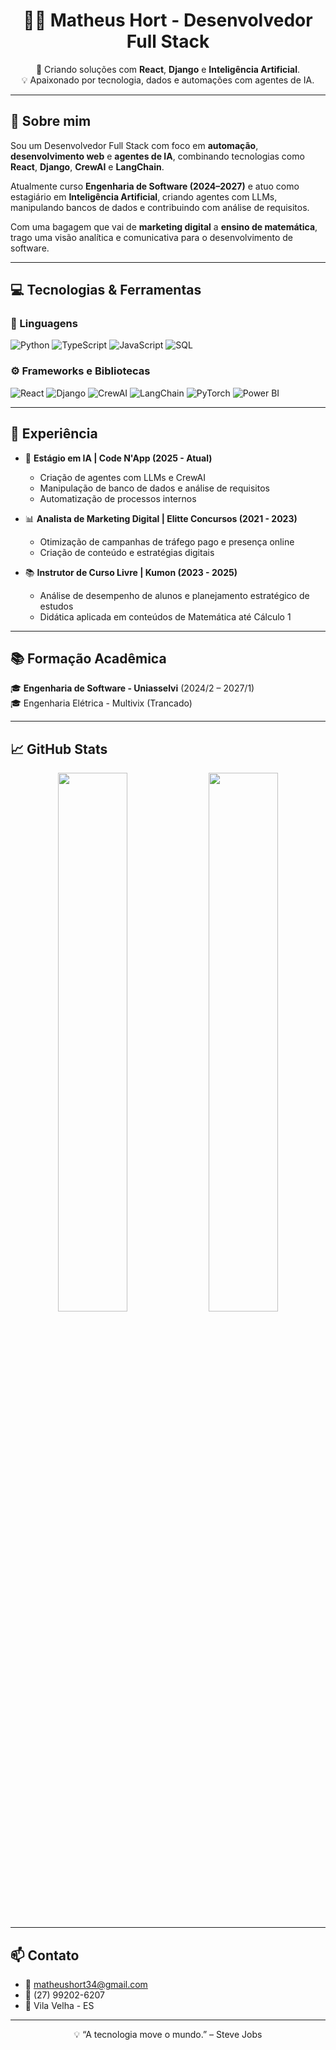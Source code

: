 <h1 align="center">👨‍💻 Matheus Hort - Desenvolvedor Full Stack</h1>

<p align="center">
  🚀 Criando soluções com <strong>React</strong>, <strong>Django</strong> e <strong>Inteligência Artificial</strong>.<br>
  💡 Apaixonado por tecnologia, dados e automações com agentes de IA.
</p>

---

## 🧠 Sobre mim

Sou um Desenvolvedor Full Stack com foco em **automação**, **desenvolvimento web** e **agentes de IA**, combinando tecnologias como **React**, **Django**, **CrewAI** e **LangChain**.

Atualmente curso **Engenharia de Software (2024–2027)** e atuo como estagiário em **Inteligência Artificial**, criando agentes com LLMs, manipulando bancos de dados e contribuindo com análise de requisitos.

Com uma bagagem que vai de **marketing digital** a **ensino de matemática**, trago uma visão analítica e comunicativa para o desenvolvimento de software.

---

## 💻 Tecnologias & Ferramentas

### 🔷 Linguagens
![Python](https://img.shields.io/badge/Python-3776AB?style=flat&logo=python&logoColor=white)
![TypeScript](https://img.shields.io/badge/TypeScript-3178C6?style=flat&logo=typescript&logoColor=white)
![JavaScript](https://img.shields.io/badge/JavaScript-F7DF1E?style=flat&logo=javascript&logoColor=black)
![SQL](https://img.shields.io/badge/SQL-005C84?style=flat&logo=postgresql&logoColor=white)

### ⚙️ Frameworks e Bibliotecas
![React](https://img.shields.io/badge/React-20232A?style=flat&logo=react&logoColor=61DAFB)
![Django](https://img.shields.io/badge/Django-092E20?style=flat&logo=django&logoColor=white)
![CrewAI](https://img.shields.io/badge/CrewAI-black?style=flat&logo=python&logoColor=white)
![LangChain](https://img.shields.io/badge/LangChain-3eaf7c?style=flat&logo=chainlink&logoColor=white)
![PyTorch](https://img.shields.io/badge/PyTorch-EE4C2C?style=flat&logo=pytorch&logoColor=white)
![Power BI](https://img.shields.io/badge/Power_BI-F2C811?style=flat&logo=powerbi&logoColor=black)

---

## 📌 Experiência

- 🧠 **Estágio em IA | Code N'App (2025 - Atual)**  
  - Criação de agentes com LLMs e CrewAI  
  - Manipulação de banco de dados e análise de requisitos  
  - Automatização de processos internos

- 📊 **Analista de Marketing Digital | Elitte Concursos (2021 - 2023)**  
  - Otimização de campanhas de tráfego pago e presença online  
  - Criação de conteúdo e estratégias digitais

- 📚 **Instrutor de Curso Livre | Kumon (2023 - 2025)**  
  - Análise de desempenho de alunos e planejamento estratégico de estudos  
  - Didática aplicada em conteúdos de Matemática até Cálculo 1

---

## 📚 Formação Acadêmica

🎓 **Engenharia de Software - Uniasselvi** (2024/2 – 2027/1)  
🎓 Engenharia Elétrica - Multivix (Trancado)

---

## 📈 GitHub Stats

<p align="center">
  <img src="https://github-readme-stats.vercel.app/api?username=matheushort&show_icons=true&theme=github_dark" width="47%">
  <img src="https://github-readme-streak-stats.herokuapp.com/?user=matheushort&theme=github-dark-blue" width="47%">
</p>

---

## 📫 Contato

- 📧 matheushort34@gmail.com  
- 📱 (27) 99202-6207  
- 📍 Vila Velha - ES  

---

<p align="center">
  💡 “A tecnologia move o mundo.” – Steve Jobs
</p>
